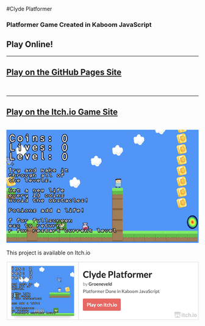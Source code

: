 #Clyde Platformer

<h3>
Platformer Game Created in Kaboom JavaScript
</h3>

<h2>Play Online!</h2>
<hr>
<h2><a href="https://groeneveldwoodstock.github.io/Clyde-Platformer/" target="_blank" rel="noopener noreferrer">Play on the GitHub Pages Site</a></h2>
<br>
<hr>
<h2><a href="https://groeneveld.itch.io/" target="_blank" rel="noopener noreferrer">Play on the Itch.io Game Site</a></h2>
<br>


<img src="https://github.com/groeneveldwoodstock/Clyde-Platformer/blob/main/ScreenShot.png" alt="game image">
  </body>
<p>
This project is available on Itch.io
</p>

[![Underground Adventure by Groeneveld](https://github.com/groeneveldwoodstock/Clyde-Platformer/blob/main/clydeitch.png)](https://groeneveld.itch.io/clyde-platformer)
</p>
